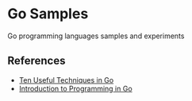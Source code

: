 # Go Samples

Go programming languages samples and experiments

## References

- [Ten Useful Techniques in Go](http://arslan.io/ten-useful-techniques-in-go)
- [Introduction to Programming in Go](http://www.golang-book.com/books/intro)

